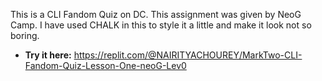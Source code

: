 This is a CLI Fandom Quiz on DC. This assignment was given by NeoG Camp. I have used CHALK in this to style it a little and make it look not so boring.

- **Try it here:** <https://replit.com/@NAIRITYACHOUREY/MarkTwo-CLI-Fandom-Quiz-Lesson-One-neoG-Lev0>
